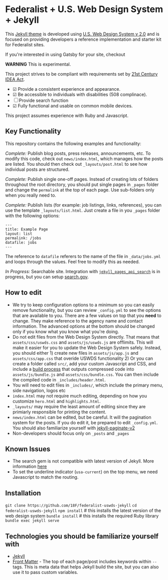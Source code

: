 # Federalist + U.S. Web Design System + Jekyll

This [Jekyll theme](https://jekyllrb.com/docs/themes/) is developed using  [U.S. Web Design System v 2.0](https://v2.designsystem.digital.gov) and is focused on providing developers a reference implementation and starter kit for Federalist sites.

If you're interested in using Gatsby for your site, checkout 


**WARNING** This is experimental.

This project strives to be compliant with requirements set by [21st Century IDEA Act](https://www.nextgov.com/it-modernization/2018/12/congress-votes-better-government-websites-digital-services/153478/). 

- &#9745; Provide a consistent experience and appearance.
- &#9745; Be accessible to individuals with disabilities (508 complinace).
- &#9744; Provide search function 
- &#9745; Fully functional and usable on common mobile devices.


This project assumes experience with Ruby and Javascript.

## Key Functionality
This repository contains the following examples and functionality:
 
*Complete:*  Publish blog posts, press releases, announcements, etc. To modify this code, check out `news/index.html`, which manages how the posts are listed. You should then check out `_layouts/post.html` to see how individual posts are structured.

*Complete:*  Publish single one-off pages. Instead of creating lots of folders throughout the root directory, you should put single pages in `_pages` folder and change the `permalink` at the top of each page. Use sub-folders only when you really need to.

*Complete:*  Publish lists (for example: job listings, links, references), you can use the template `_layouts/list.html`. Just create a file in you `_pages` folder with the following options:

```
---
title: Example Page
layout: list
permalink: /jobs
datafile: jobs
---
```

The reference to `datafile` referers to the name of the file in `_data/jobs.yml` and loops through the values. Feel free to modify this as needed.


*In Progress:* Searchable site. Integration with [`jekyll_pages_api_search`](https://github.com/18F/jekyll_pages_api_search) is in progress, but you can setup [search.gov](https://search.gov).



## How to edit
- We try to keep configuration options to a minimum so you can easily remove functionality, but you can review `_config.yml` to see the options that are available to you. There are a few values on top that you **need** to change. They make reference to the agency name and contact information. The advanced options at the bottom should be changed only if you know what you know what you're doing.
- Do not edit files from the Web Design System directly. That means that `assets/css/uswds.css` and `assets/js/uswds.js` are offlimits. This will make it easier for you to update the Web Design System safely. Instead, you should either 1) create new files in `assets/js/app.js` and `assets/css/app.css` that overide USWDS functionality 2) Or you can create a folder called `src/`, add your custom Javascript and CSS, and include a [build process](https://webpack.js.org/concepts/configuration/#simple-configuration) that outputs compressed code into `assets/js/bundle.js` and `assets/css/bundle.css`. You can then include the compiled code in `_includes/header.html`.
- You will need to edit files in `_includes/`, which include the primary menu, side navigation, logos etc
- `index.html` may not require much editing, depending on how you customize `hero.html` and `highlights.html`.
- `_layouts/` may require the least amount of editing since they are primiarly responsible for printing the content.
- `news/index.html` can be edited, but be careful. It will the pagination system for the posts. If you do edit it, be prepared to edit `_config.yml`. You should also familiarize yourself with [jekyll-paginate-v2](https://github.com/sverrirs/jekyll-paginate-v2)
- Non-developers should focus only on `_posts` and `_pages`

## Known Issues
- The search gem is not compatible with latest version of Jekyll. More information [here](https://github.com/18F/jekyll_pages_api_search/pull/41)
- To set the underline indicator (`usa-current`) on the top menu, we need Javascript to match the routing. 

## Installation
`git clone https://github.com/18F/federalist-uswds-jekyll`
`cd federalist-uswds-jekyll`
`npm install` # this installs the latest version of the web design system
`bundle install` # this installs the required Ruby library
`bundle exec jekyll serve`


## Technologies you should be familiarize yourself with

- [Jekyll](https://jekyllrb.com/docs/assets/)
- [Front Matter](https://jekyllrb.com/docs/frontmatter) - The top of each page/post includes keywords within `--` tags. This is meta data that helps Jekyll build the site, but you can also use it to pass custom variables.
